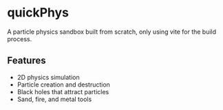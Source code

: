 # quickPhys

A particle physics sandbox built from scratch, only using vite for the build process.

## Features

- 2D physics simulation
- Particle creation and destruction
- Black holes that attract particles
- Sand, fire, and metal tools
